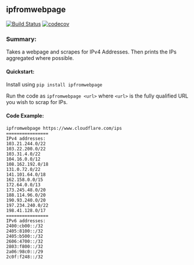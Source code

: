 ## ipfromwebpage

[![Build Status](https://travis-ci.org/shepherdjay/ipfromwebpage.svg?branch=master)](https://travis-ci.org/shepherdjay/ipfromwebpage)
[![codecov](https://codecov.io/gh/shepherdjay/ipfromwebpage/branch/master/graph/badge.svg)](https://codecov.io/gh/shepherdjay/ipfromwebpage)

### Summary:
Takes a webpage and scrapes for IPv4 Addresses. Then prints the IPs aggregated where possible.

#### Quickstart:

Install using `pip install ipfromwebpage`

Run the code as `ipfromwebpage <url>` where `<url>` is the fully qualified URL you wish to scrap for IPs.

#### Code Example:
```
ipfromwebpage https://www.cloudflare.com/ips
================
IPv4 addresses:
103.21.244.0/22
103.22.200.0/22
103.31.4.0/22
104.16.0.0/12
108.162.192.0/18
131.0.72.0/22
141.101.64.0/18
162.158.0.0/15
172.64.0.0/13
173.245.48.0/20
188.114.96.0/20
190.93.240.0/20
197.234.240.0/22
198.41.128.0/17
================
IPv6 addresses:
2400:cb00::/32
2405:8100::/32
2405:b500::/32
2606:4700::/32
2803:f800::/32
2a06:98c0::/29
2c0f:f248::/32
```